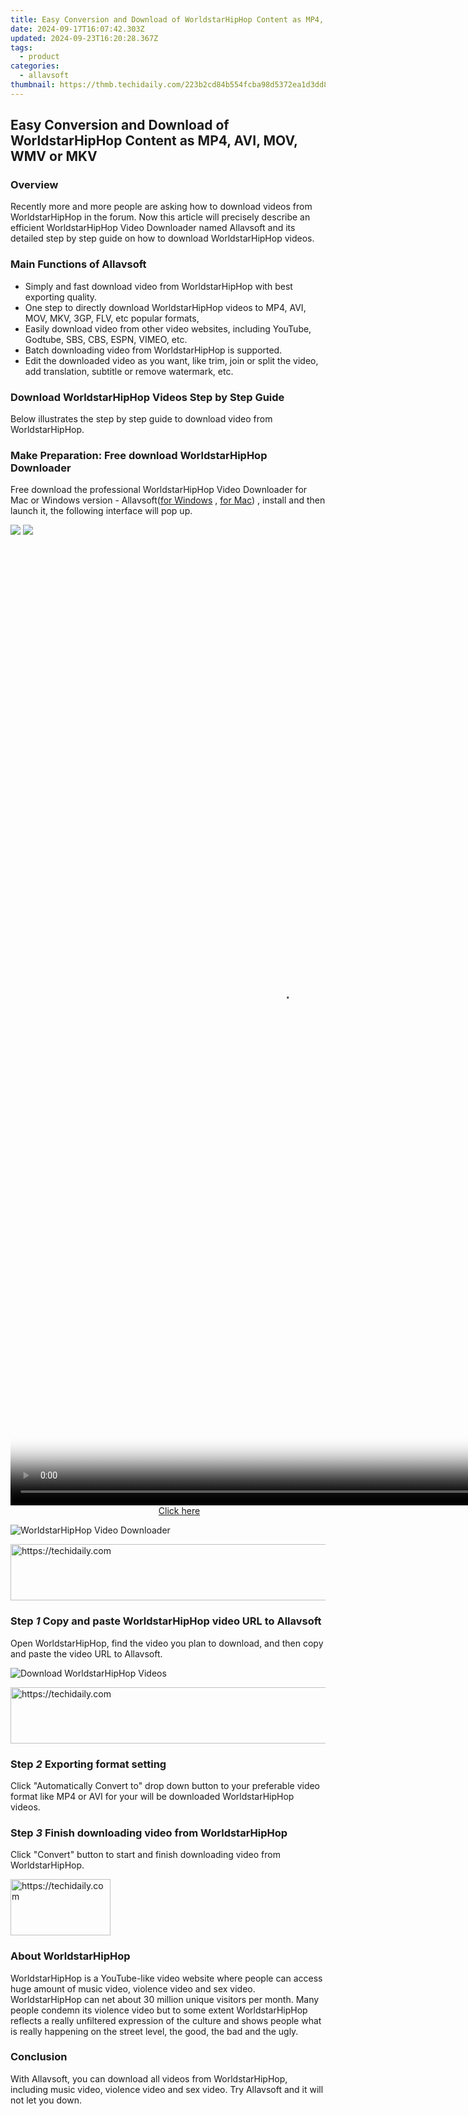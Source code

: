 ```yaml
---
title: Easy Conversion and Download of WorldstarHipHop Content as MP4, AVI, MOV, WMV or MKV
date: 2024-09-17T16:07:42.303Z
updated: 2024-09-23T16:20:28.367Z
tags:
  - product
categories:
  - allavsoft
thumbnail: https://thmb.techidaily.com/223b2cd84b554fcba98d5372ea1d3dd821fdb509b297d0e58b02ccac8ebf1737.jpg
---
```


## Easy Conversion and Download of WorldstarHipHop Content as MP4, AVI, MOV, WMV or MKV

### Overview

Recently more and more people are asking how to download videos from WorldstarHipHop in the forum. Now this article will precisely describe an efficient WorldstarHipHop Video Downloader named Allavsoft and its detailed step by step guide on how to download WorldstarHipHop videos.

### Main Functions of Allavsoft

* Simply and fast download video from WorldstarHipHop with best exporting quality.
* One step to directly download WorldstarHipHop videos to MP4, AVI, MOV, MKV, 3GP, FLV, etc popular formats,
* Easily download video from other video websites, including YouTube, Godtube, SBS, CBS, ESPN, VIMEO, etc.
* Batch downloading video from WorldstarHipHop is supported.
* Edit the downloaded video as you want, like trim, join or split the video, add translation, subtitle or remove watermark, etc.

### Download WorldstarHipHop Videos Step by Step Guide

Below illustrates the step by step guide to download video from WorldstarHipHop.

### Make Preparation: Free download WorldstarHipHop Downloader

Free download the professional WorldstarHipHop Video Downloader for Mac or Windows version - Allavsoft([for Windows](https://tools.techidaily.com/allavsoft/products/) , [for Mac](https://tools.techidaily.com/allavsoft/products/)) , install and then launch it, the following interface will pop up.

[![](https://www.allavsoft.com/how-to/../images/how-to/free-download-win.jpg)](https://tools.techidaily.com/allavsoft/products/) [![](https://www.allavsoft.com/how-to/../images/how-to/free-download-mac.jpg)](https://tools.techidaily.com/allavsoft/products/)

<!-- affiliate ads begin -->
<span id="1531882">
					<video width="864" height="1536" style="cursor:pointer"
           poster="//a.impactradius-go.com/display-clicktoplayimage/1531882.png"
           onclick="if(!this.playClicked){this.play();this.setAttribute('controls',true);this.playClicked=true;}">
	   <source src="//a.impactradius-go.com/display-ad/16446-1531882">
	   <img src="//a.impactradius-go.com/display-clicktoplayimage/1531882.png" style="border: none; height: 100%; width: 100%; object-fit: contain">
	</video>
	<div style="width:540px;text-align:center"><a href="javascript:window.open(decodeURIComponent('https%3A%2F%2Flaganoo.pxf.io%2Fc%2F5597632%2F1531882%2F16446'), '_blank');void(0);">Click here</a></div>
</span>
<img height="0" width="0" src="https://imp.pxf.io/i/5597632/1531882/16446" style="position:absolute;visibility:hidden;" border="0" />
<!-- affiliate ads end -->

![WorldstarHipHop Video Downloader](https://www.allavsoft.com/how-to/../images/allavsoft/screen-shot-600.jpg)

<!-- affiliate ads begin -->
<a href="https://ephamedtechinc.pxf.io/c/5597632/2137212/26400" target="_top" id="2137212">
  <img src="//a.impactradius-go.com/display-ad/26400-2137212" border="0" alt="https://techidaily.com" width="728" height="90"/>
</a>
<img height="0" width="0" src="https://ephamedtechinc.pxf.io/i/5597632/2137212/26400" style="position:absolute;visibility:hidden;" border="0" />
<!-- affiliate ads end -->

### Step _1_ Copy and paste WorldstarHipHop video URL to Allavsoft

Open WorldstarHipHop, find the video you plan to download, and then copy and paste the video URL to Allavsoft.

![Download WorldstarHipHop Videos](https://www.allavsoft.com/how-to/../images/how-to/download-worldstarhiphop-videos/download-worldstarhiphop-videos.jpg)

<!-- affiliate ads begin -->
<a href="https://appsumo.8odi.net/c/5597632/2075482/7443" target="_top" id="2075482">
  <img src="//a.impactradius-go.com/display-ad/7443-2075482" border="0" alt="https://techidaily.com" width="728" height="90"/>
</a>
<img height="0" width="0" src="https://appsumo.8odi.net/i/5597632/2075482/7443" style="position:absolute;visibility:hidden;" border="0" />
<!-- affiliate ads end -->

### Step _2_ Exporting format setting

Click "Automatically Convert to" drop down button to your preferable video format like MP4 or AVI for your will be downloaded WorldstarHipHop videos.

### Step _3_ Finish downloading video from WorldstarHipHop

Click "Convert" button to start and finish downloading video from WorldstarHipHop.

<!-- affiliate ads begin -->
<a href="https://malaysia-healthcare-travel-council.pxf.io/c/5597632/1576474/17382" target="_top" id="1576474">
  <img src="//a.impactradius-go.com/display-ad/17382-1576474" border="0" alt="https://techidaily.com" width="160" height="90"/>
</a>
<img height="0" width="0" src="https://malaysia-healthcare-travel-council.pxf.io/i/5597632/1576474/17382" style="position:absolute;visibility:hidden;" border="0" />
<!-- affiliate ads end -->

### About WorldstarHipHop

WorldstarHipHop is a YouTube-like video website where people can access huge amount of music video, violence video and sex video. WorldstarHipHop can net about 30 million unique visitors per month. Many people condemn its violence video but to some extent WorldstarHipHop reflects a really unfiltered expression of the culture and shows people what is really happening on the street level, the good, the bad and the ugly.

### Conclusion

With Allavsoft, you can download all videos from WorldstarHipHop, including music video, violence video and sex video. Try Allavsoft and it will not let you down.

<ins class="adsbygoogle"
     style="display:block"
     data-ad-format="autorelaxed"
     data-ad-client="ca-pub-7571918770474297"
     data-ad-slot="1223367746"></ins>

<ins class="adsbygoogle"
     style="display:block"
     data-ad-client="ca-pub-7571918770474297"
     data-ad-slot="8358498916"
     data-ad-format="auto"
     data-full-width-responsive="true"></ins>



